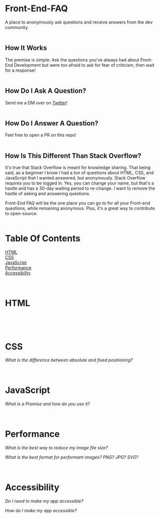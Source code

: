 # Front-End-FAQ
A place to anonymously ask questions and receive answers from the dev community. <br /> <br />

## How It Works
The premise is simple: Ask the questions you've always had about Front-End Development but were too afraid to ask for fear of criticism, then wait for a response! <br /> <br />

## How Do I Ask A Question?
Send me a DM over on [Twitter](https://twitter.com/EmmaWedekind)! <br /> <br />

## How Do I Answer A Question?
Feel free to open a PR on this repo! <br /> <br />

## How Is This Different Than Stack Overflow?
It's true that Stack Overflow is meant for knowledge sharing. That being said, as a beginner I know I had a ton of questions about HTML, CSS, and JavaScript that I wanted answered, but anonymously. Stack Overflow requires you to be logged in. Yes, you can change your name, but that's a hastle and has a 30-day waiting period to re-change. I want to remove the hastle of asking and answering questions.

Front-End FAQ will be the one place you can go to for all your Front-end questions, while remaining anonymous.  Plus, it's a great way to contribute to open-source. <br /> <br />

# Table Of Contents
[HTML](#html) <br />
[CSS](#css) <br />
[JavaScript](#javascript) <br />
[Performance](#performance) <br />
[Accessibility](#accessibility) <br /> <br /> <br />

# HTML <br /> <br /><br />


# CSS <br />

<em>What is the difference between absolute and fixed positioning?</em> <br /> <br /><br />



# JavaScript <br />

<em>What is a Promise and how do you use it?</em> <br /> <br /><br />



# Performance <br />

<em>What is the best way to reduce my image file size?</em> <br />

<em>What is the best format for performant images? PNG? JPG? SVG?</em> <br /> <br /><br />



# Accessibility <br />

<em>Do I need to make my app accessible?</em> <br />

<em>How do I make my app accessible?</em> <br /> <br />
